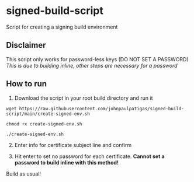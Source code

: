 # signed-build-script
Script for creating a signing build environment

## Disclaimer
This script only works for password-less keys (DO NOT SET A PASSWORD) *This is due to building inline, other steps are necessary for a password*

## How to run
1. Download the script in your root build directory and run it

`wget https://raw.githubusercontent.com/johnpaulpatigas/signed-build-script/main/create-signed-env.sh`

`chmod +x create-signed-env.sh`

`./create-signed-env.sh`

2. Enter info for certificate subject line and confirm

3. Hit enter to set no password for each certificate. **Cannot set a password to build inline with this method!**

Build as usual!
